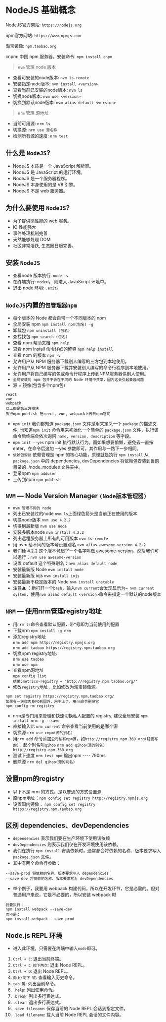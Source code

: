 # NodeJS 基础概念

NodeJS官方网站: `https://nodejs.org`   

npm官方网站: `https://www.npmjs.com`

淘宝镜像: `npm.taobao.org`

cnpm: 中国 npm 服务器。安装命令: `npm install cnpm`

> `nvm` 管理 node 版本 
* 查看可安装的node版本: `nvm ls-remote`
* 安装指定node版本: `nvm install <version>`
* 查看当前已安装的node版本: `nvm ls`
* 切换node版本: `nvm use <version>`
* 切换到默认node版本: `nvm alias default <version>`

> `nrm` 管理 源地址
* 当前可用源: `nrm ls`
* 切换源: `nrm use 源名称`
* 检测所有源的速度: `nrm test`

## 什么是 `NodeJS`?
* NodeJS 本质是一个 JavaScript 解析器。
* NodeJS 是 JavaScript 的运行环境。
* NodeJS 是一个服务器程序。
* NodeJS 本身使用的是 V8 引擎。
* NodeJS 不是 web 服务器。

## 为什么要使用 `NodeJS`?
* 为了提供高性能的 web 服务。
* IO 性能强大
* 事件处理机制完善
* 天然能够处理 DOM
* 社区非常活跃, 生态圈日趋完善。

## 安装 `NodeJS`
* 查看node 版本执行: `node -v`
* 在终端执行: `node`d。 则进入 JavaScript 环境中。
* 退出 node 环境: `.exit`。 

## `NodeJS`内置的`包管理器npm`
* 每个版本的 Node 都会自带一个不同版本的 npm
* 全局安装 npm `npm install npm(包名) -g`
* 卸载包 `npm uninstall (包名)`
* 查找找包 `npm search (包名)`
* 查看 npm 帮助文档 `npm help`
* 查看 npm install 命令详细的解释 `npm help install`
* 查看 npm 的版本 `npm -v`
* 允许用户从 NPM 服务器下载别人编写的三方包到本地使用。
* 允许用户从 NPM 服务器下载并安装别人编写的命令行程序到本地使用。
* 允许用户将自己编写的包或命令行程序上传到NPM服务器供别人使用。
* `全局安装的 npm 包并不会在不同的 Node 环境中共享，因为这会引起兼容问题`
* 源 = 镜像(包含多个npm包)
```
react 
vue
webpack
以上都是第三方模块
执行npm publish 把reect, vue, webpack上传到npm官网
```
* `npm init` 我们都知道 `package.json` 文件是用来定义一个 `package` 的描述文件, 也知道`npm init` 命令用来初始化一个简单的 `package.json` 文件，执行该命令后终端会依次询问 `name, version, description` 等字段。
* `npm init --yes` npm init 执行默认行为。而如果想要偷懒，避免去一直按 enter，在命令后追加 --yes 参数即可，其作用与一路下一步相同。
* `依赖包安装` 依赖管理是 npm 的核心功能，原理就是执行 `npm install` 从 `package.json` 中的 dependencies, devDependencies 将依赖包安装到当前目录的 ./node_modules 文件夹中。
* 登录npm `npm adduser`
* 上传到npm `npm publish`


## `NVM` — Node Version Manager `(Node版本管理器)`
* `nvm 管理不同的 node`
* 列出已安装过的node `nvm ls`上面绿色箭头是当前正在使用的版本
* 切换node版本 `nvm use 4.2.2`
* 切换到最新版 `nvm use node`
* 安装多版本node `nvm install 4.2.2`
* 列出远程服务器上所有的可用版本 `nvm ls-remote`
* 用 nvm 给不同的版本号设置别名 `nvm alias awesome-version 4.2.2`
* 我们给 4.2.2 这个版本号起了一个名字叫做 awesome-version，然后我们可以运行：`nvm use awesome-version`
* 设置 default 这个特殊别名：`nvm alias default node`
* 安装最新版 Node `nvm install node` 
* 安装最新版 iojs `nvm install iojs `
* 安装最新不稳定版本的 Node `nvm install unstable`
* 注意⚠️ ：新打开一个`bash`，输入`nvm current`会发现显示为`→ nvm current system`，使用`nvm alias default <version>`命令来指定一个默认的node版本

## `NRM` — 使用nrm管理registry地址
* 用`nrm ls`命令查看默认配置，带*号即为当前使用的配置
* 下载nrm `npm install -g nrm`
* 添加registry地址   
`nrm add npm http://registry.npmjs.org`  
`nrm add taobao https://registry.npm.taobao.org`
* 切换npm registry地址:            
`nrm use taobao`  
`nrm use npm`  
* 查看npm源地址  
`npm config list`  
`结果:metrics-registry = "http://registry.npm.taobao.org/"`
* 修改`registry`地址，比如修改为淘宝镜像源。
```
npm set registry https://registry.npm.taobao.org/
如果有一天你肉身FQ到国外，用不上了，用rm命令删掉它
npm config rm registry
```
* nrm是专门用来管理和快速切换私人配置的 registry, 建议全局安装 `npm install nrm -g --save`
* 直接输入此 `nrm current` 命令查看当前使用的是哪个源
* 切换源 `nrm use cnpm(源的别名)`
* 用`nrm add` 命令添加`公司私有npm源`，如`http://registry.npm.360.org(随便写的)`，起个别名叫`qihoo`
`nrm add qihoo(源的别名) http://registry.npm.360.org`
* 测试下速度 `nrm test npm` 输出npm ---- 790ms
* 删除源 `nrm del qihoo(源的别名)`


## 设置npm的registry
* 以下不是 nrm 的方式，是以普通的方式设置源
* 原npm地址：`npm config set registry http://registry.npmjs.org`
* 设置国内镜像： `npm config set registry https://registry.npm.taobao.org`


## 区别 dependencies、devDependencies
* `dependencies` 表示我们要在生产环境下使用该依赖
* `devDependencies` 则表示我们仅在开发环境使用该依赖。
* 我们在执行 `npm install` 安装依赖时，通常都会将依赖的名称、版本要求写入 `package.json` 文件。
* 其中有两个命令行参数：
```
--save-prod 将依赖的名称、版本要求写入 dependencies
--save-dev 将依赖的名称、版本要求写入 devDependencies
```
* 举个例子，我要用 webpack 构建代码，所以在开发环节，它是必需的。但对普通用户来说，它是不必要的，所以安装 webpack 时
```
我要执行：
npm install webpack --save-dev
而不是：
npm install webpack --save-prod
```

## Node.js REPL 环境
* 进入此环境，只需要在终端中输入`node`即可。
1. `Ctrl + C`: 退出当前终端。
2. `Ctrl + C 按下两次`: 退出 Node REPL。
3. `Ctrl + D`: 退出 Node REPL。
4. `向上/向下 键`: 查看输入历史命令。
5. `tab 键`: 列出当前命令。
6. `.help`: 列出使用命令。
7. `.break`: 列出多行表达式。
8. `.clear`: 退出多行表达式。
9. `.save filename`: 保存当前的 Node REPL 会话到指定文件。
10. `.load filename`: 载人当前 Node REPL 会话的文件内容。




















